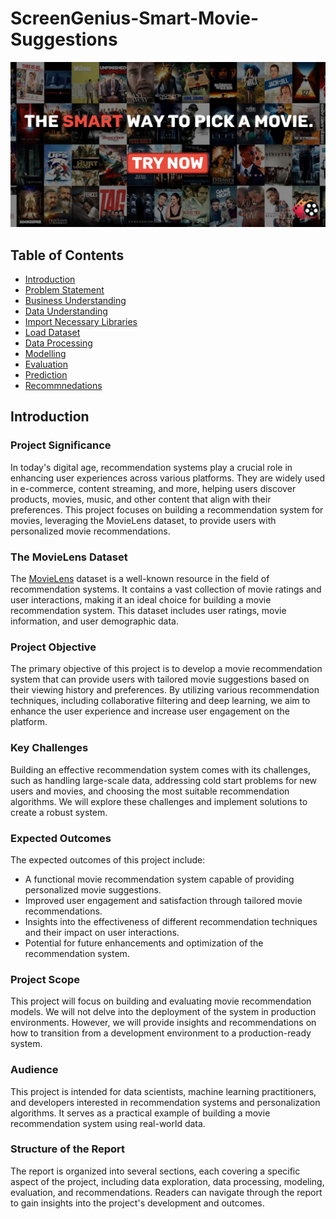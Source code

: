 # ScreenGenius-Smart-Movie-Suggestions
![readme_image](images/front_image.jpg)
## Table of Contents

* [Introduction](#Introduction)
* [Problem Statement](#problem-statement)
* [Business Understanding](#business-understanding)
* [Data Understanding](#data-understanding)
* [Import Necessary Libraries](#import-necessary-libraries)
* [Load Dataset](#load-dataset)
* [Data Processing](#data-processing)
* [Modelling](#modelling)
* [Evaluation](#evaluation)
* [Prediction](#prediction)
* [Recommnedations](#recommendations)

## Introduction

### Project Significance

In today's digital age, recommendation systems play a crucial role in enhancing user experiences across various platforms. They are widely used in e-commerce, content streaming, and more, helping users discover products, movies, music, and other content that align with their preferences. This project focuses on building a recommendation system for movies, leveraging the MovieLens dataset, to provide users with personalized movie recommendations.

### The MovieLens Dataset

The [MovieLens](http://movielens.org/) dataset is a well-known resource in the field of recommendation systems. It contains a vast collection of movie ratings and user interactions, making it an ideal choice for building a movie recommendation system. This dataset includes user ratings, movie information, and user demographic data.

### Project Objective

The primary objective of this project is to develop a movie recommendation system that can provide users with tailored movie suggestions based on their viewing history and preferences. By utilizing various recommendation techniques, including collaborative filtering and deep learning, we aim to enhance the user experience and increase user engagement on the platform.

### Key Challenges

Building an effective recommendation system comes with its challenges, such as handling large-scale data, addressing cold start problems for new users and movies, and choosing the most suitable recommendation algorithms. We will explore these challenges and implement solutions to create a robust system.

### Expected Outcomes

The expected outcomes of this project include:

- A functional movie recommendation system capable of providing personalized movie suggestions.
- Improved user engagement and satisfaction through tailored movie recommendations.
- Insights into the effectiveness of different recommendation techniques and their impact on user interactions.
- Potential for future enhancements and optimization of the recommendation system.

### Project Scope

This project will focus on building and evaluating movie recommendation models. We will not delve into the deployment of the system in production environments. However, we will provide insights and recommendations on how to transition from a development environment to a production-ready system.

### Audience

This project is intended for data scientists, machine learning practitioners, and developers interested in recommendation systems and personalization algorithms. It serves as a practical example of building a movie recommendation system using real-world data.

### Structure of the Report

The report is organized into several sections, each covering a specific aspect of the project, including data exploration, data processing, modeling, evaluation, and recommendations. Readers can navigate through the report to gain insights into the project's development and outcomes.